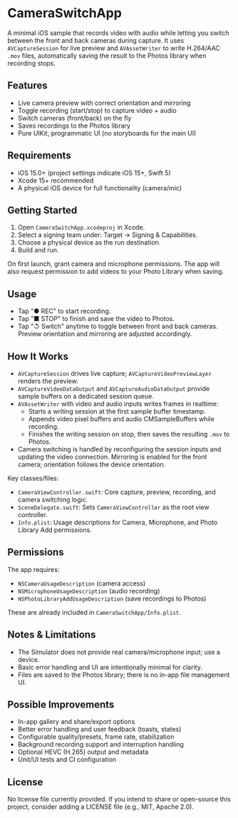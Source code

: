 # CameraSwitchApp

A minimal iOS sample that records video with audio while letting you switch between the front and back cameras during capture. It uses `AVCaptureSession` for live preview and `AVAssetWriter` to write H.264/AAC `.mov` files, automatically saving the result to the Photos library when recording stops.

## Features
- Live camera preview with correct orientation and mirroring
- Toggle recording (start/stop) to capture video + audio
- Switch cameras (front/back) on the fly
- Saves recordings to the Photos library
- Pure UIKit, programmatic UI (no storyboards for the main UI)

## Requirements
- iOS 15.0+ (project settings indicate iOS 15+, Swift 5)
- Xcode 15+ recommended
- A physical iOS device for full functionality (camera/mic)

## Getting Started
1. Open `CameraSwitchApp.xcodeproj` in Xcode.
2. Select a signing team under: Target → Signing & Capabilities.
3. Choose a physical device as the run destination.
4. Build and run.

On first launch, grant camera and microphone permissions. The app will also request permission to add videos to your Photo Library when saving.

## Usage
- Tap "● REC" to start recording.
- Tap "■ STOP" to finish and save the video to Photos.
- Tap "↺ Switch" anytime to toggle between front and back cameras. Preview orientation and mirroring are adjusted accordingly.

## How It Works
- `AVCaptureSession` drives live capture; `AVCaptureVideoPreviewLayer` renders the preview.
- `AVCaptureVideoDataOutput` and `AVCaptureAudioDataOutput` provide sample buffers on a dedicated session queue.
- `AVAssetWriter` with video and audio inputs writes frames in realtime:
  - Starts a writing session at the first sample buffer timestamp.
  - Appends video pixel buffers and audio CMSampleBuffers while recording.
  - Finishes the writing session on stop, then saves the resulting `.mov` to Photos.
- Camera switching is handled by reconfiguring the session inputs and updating the video connection. Mirroring is enabled for the front camera; orientation follows the device orientation.

Key classes/files:
- `CameraViewController.swift`: Core capture, preview, recording, and camera switching logic.
- `SceneDelegate.swift`: Sets `CameraViewController` as the root view controller.
- `Info.plist`: Usage descriptions for Camera, Microphone, and Photo Library Add permissions.

## Permissions
The app requires:
- `NSCameraUsageDescription` (camera access)
- `NSMicrophoneUsageDescription` (audio recording)
- `NSPhotoLibraryAddUsageDescription` (save recordings to Photos)

These are already included in `CameraSwitchApp/Info.plist`.

## Notes & Limitations
- The Simulator does not provide real camera/microphone input; use a device.
- Basic error handling and UI are intentionally minimal for clarity.
- Files are saved to the Photos library; there is no in-app file management UI.

## Possible Improvements
- In-app gallery and share/export options
- Better error handling and user feedback (toasts, states)
- Configurable quality/presets, frame rate, stabilization
- Background recording support and interruption handling
- Optional HEVC (H.265) output and metadata
- Unit/UI tests and CI configuration

## License
No license file currently provided. If you intend to share or open-source this project, consider adding a LICENSE file (e.g., MIT, Apache 2.0).

